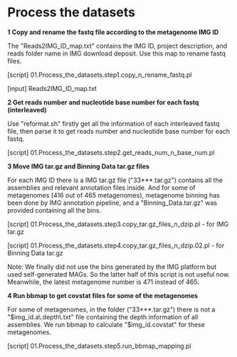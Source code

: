 # Process the datasets

**1** **Copy and rename the fastq file according to the metagenome IMG ID**

The "Reads2IMG_ID_map.txt" contains the IMG ID, project description, and reads folder name in IMG download deposit. Use this map to rename fastq files.

[script] 01.Process_the_datasets.step1.copy_n_rename_fastq.pl

[input] Reads2IMG_ID_map.txt

**2 Get reads number and nucleotide base number for each fastq (interleaved)**

Use "reformat.sh" firstly get all the information of each interleaved fastq file, then parse it to get reads number and nucleotide base number for each fastq.

[script] 01.Process_the_datasets.step2.get_reads_num_n_base_num.pl

**3 Move IMG tar.gz and Binning Data tar.gz files**

For each IMG ID there is a IMG tar.gz file ("33***.tar.gz") contains all the assemblies and relevant annotation files inside. And for some of metagenomes (416 out of 465 metagenomes), metagenome binning has been done by IMG annotation pipeline, and a "Binning_Data.tar.gz" was provided containing all the bins.

[script] 01.Process_the_datasets.step3.copy_tar.gz_files_n_dzip.pl  -  for IMG tar.gz

[script] 01.Process_the_datasets.step4.copy_tar.gz_files_n_dzip.02.pl - for Binning Data tar.gz

Note: We finally did not use the bins generated by the IMG platform but used self-generated MAGs. So the latter half of this script is not useful now. Meanwhile, the latest metagenome number is 471 instead of 465.

**4 Run bbmap to get covstat files for some of the metagenomes**

For some of metagenomes, in the folder ("33***.tar.gz") there is not a "$img_id.a\.depth\.txt" file containing the depth information of all assemblies. We run bbmap to calculate "$img_id.covstat" for these metagenomes.

[script] 01.Process_the_datasets.step5.run_bbmap_mapping.pl
